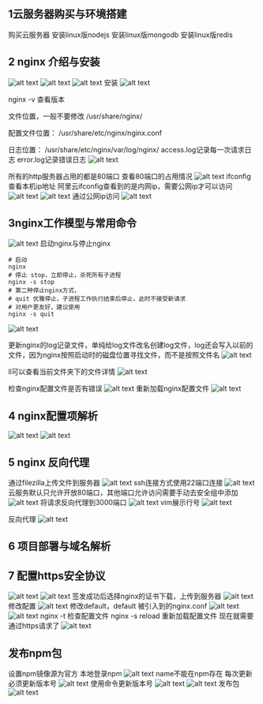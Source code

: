 ## 1云服务器购买与环境搭建
购买云服务器
安装linux版nodejs
安装linux版mongodb
安装linux版redis

## 2 nginx 介绍与安装
![alt text](image-142.png)
![alt text](image-143.png)
![alt text](image-144.png)
安装
![alt text](image-145.png)

nginx -v 查看版本

文件位置，一般不要修改
/usr/share/nginx/

配置文件位置：
/usr/share/etc/nginx/nginx.conf

日志位置：
/usr/share/etc/nginx/var/log/nginx/
access.log记录每一次请求日志
error.log记录错误日志
![alt text](image-146.png)

所有的http服务器占用的都是80端口
查看80端口的占用情况
![alt text](image-147.png)
ifconfig 查看本机ip地址
阿里云ifconfig查看到的是内网ip，需要公网ip才可以访问
![alt text](image-148.png)
![alt text](image-149.png)
通过公网ip访问
![alt text](image-150.png)

## 3nginx工作模型与常用命令
![alt text](image-151.png)
启动nginx与停止nginx
```shell
# 启动
nginx
# 停止 stop，立即停止，杀死所有子进程
nginx -s stop
# 第二种停止nginx方式，
# quit 优雅停止，子进程工作执行结束后停止，此时不接受新请求
# 对用户更友好，建议使用
nginx -s quit
```
![alt text](image-152.png)

更新nginx的log记录文件，单纯给log文件改名创建log文件，log还会写入以前的文件，因为nginx按照启动时的磁盘位置寻找文件，而不是按照文件名
![alt text](image-153.png)

ll可以查看当前文件夹下的文件详情
![alt text](image-154.png)

检查nginx配置文件是否有错误
![alt text](image-156.png)
重新加载nginx配置文件
![alt text](image-155.png)

## 4 nginx配置项解析
![alt text](image-157.png)
![alt text](image-158.png)

## 5 nginx 反向代理
通过filezilla上传文件到服务器
![alt text](image-159.png)
ssh连接方式使用22端口连接
![alt text](image-160.png)
云服务默认只允许开放80端口，其他端口允许访问需要手动去安全组中添加
![alt text](image-161.png)
将请求反向代理到3000端口
![alt text](image-163.png)
vim展示行号
![alt text](image-164.png)

反向代理
![alt text](image-165.png)

## 6 项目部署与域名解析

## 7 配置https安全协议
![alt text](image-166.png)
![alt text](image-167.png)
签发成功后选择nginx的证书下载，上传到服务器
![alt text](image-168.png)
修改配置
![alt text](image-173.png)
修改default，default 被引入到的nginx.conf
![alt text](image-170.png)
![alt text](image-171.png)
nginx -t 检查配置文件
nginx -s reload 重新加载配置文件
现在就需要通过https请求了
![alt text](image-172.png)


## 发布npm包
设置npm镜像源为官方
本地登录npm
![alt text](image-174.png)
name不能在npm存在
每次更新必须更新版本号
![alt text](image-175.png)
使用命令更新版本号
![alt text](image-176.png)
![alt text](image-177.png)
发布包
![alt text](image-178.png)